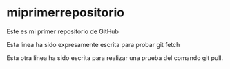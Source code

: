 # miprimerrepositorio
Este es mi primer repositorio de GitHub

Esta linea ha sido expresamente escrita para probar git fetch

Esta otra linea ha sido escrita para realizar una prueba del comando git pull.
